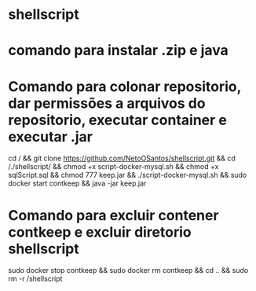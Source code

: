 # shellscript

# comando para instalar .zip e java

# Comando para colonar repositorio, dar permissões a arquivos do repositorio, executar container e executar .jar
cd / && git clone https://github.com/NetoOSantos/shellscript.git && cd /./shellscript/ && chmod +x script-docker-mysql.sh && chmod +x sqlScript.sql && chmod 777 keep.jar && ./script-docker-mysql.sh && sudo docker start contkeep && java -jar keep.jar

# Comando para excluir contener contkeep e excluir diretorio shellscript
sudo docker stop contkeep && sudo docker rm contkeep && cd .. && sudo rm -r /shellscript


